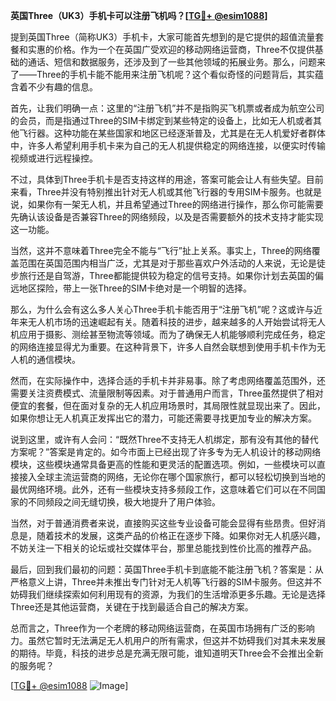 **英国Three（UK3）手机卡可以注册飞机吗？[[TG💪+ @esim1088](https://t.me/s/esim1088)]**

提到英国Three（简称UK3）手机卡，大家可能首先想到的是它提供的超值流量套餐和实惠的价格。作为一个在英国广受欢迎的移动网络运营商，Three不仅提供基础的通话、短信和数据服务，还涉及到了一些其他领域的拓展业务。那么，问题来了——Three的手机卡能不能用来注册飞机呢？这个看似奇怪的问题背后，其实蕴含着不少有趣的信息。

首先，让我们明确一点：这里的“注册飞机”并不是指购买飞机票或者成为航空公司的会员，而是指通过Three的SIM卡绑定到某些特定的设备上，比如无人机或者其他飞行器。这种功能在某些国家和地区已经逐渐普及，尤其是在无人机爱好者群体中，许多人希望利用手机卡来为自己的无人机提供稳定的网络连接，以便实时传输视频或进行远程操控。

不过，具体到Three手机卡是否支持这样的用途，答案可能会让人有些失望。目前来看，Three并没有特别推出针对无人机或其他飞行器的专用SIM卡服务。也就是说，如果你有一架无人机，并且希望通过Three的网络进行操作，那么你可能需要先确认该设备是否兼容Three的网络频段，以及是否需要额外的技术支持才能实现这一功能。

当然，这并不意味着Three完全不能与“飞行”扯上关系。事实上，Three的网络覆盖范围在英国范围内相当广泛，尤其是对于那些喜欢户外活动的人来说，无论是徒步旅行还是自驾游，Three都能提供较为稳定的信号支持。如果你计划去英国的偏远地区探险，带上一张Three的SIM卡绝对是一个明智的选择。

那么，为什么会有这么多人关心Three手机卡能否用于“注册飞机”呢？这或许与近年来无人机市场的迅速崛起有关。随着科技的进步，越来越多的人开始尝试将无人机应用于摄影、测绘甚至物流等领域。而为了确保无人机能够顺利完成任务，稳定的网络连接显得尤为重要。在这种背景下，许多人自然会联想到使用手机卡作为无人机的通信模块。

然而，在实际操作中，选择合适的手机卡并非易事。除了考虑网络覆盖范围外，还需要关注资费模式、流量限制等因素。对于普通用户而言，Three虽然提供了相对便宜的套餐，但在面对复杂的无人机应用场景时，其局限性就显现出来了。因此，如果你想让无人机真正发挥出它的潜力，可能还需要寻找更加专业的解决方案。

说到这里，或许有人会问：“既然Three不支持无人机绑定，那有没有其他的替代方案呢？”答案是肯定的。如今市面上已经出现了许多专为无人机设计的移动网络模块，这些模块通常具备更高的性能和更灵活的配置选项。例如，一些模块可以直接接入全球主流运营商的网络，无论你在哪个国家旅行，都可以轻松切换到当地的最优网络环境。此外，还有一些模块支持多频段工作，这意味着它们可以在不同国家的不同频段之间无缝切换，极大地提升了用户体验。

当然，对于普通消费者来说，直接购买这些专业设备可能会显得有些昂贵。但好消息是，随着技术的发展，这类产品的价格正在逐步下降。如果你对无人机感兴趣，不妨关注一下相关的论坛或社交媒体平台，那里总能找到性价比高的推荐产品。

最后，回到我们最初的问题：英国Three手机卡到底能不能注册飞机？答案是：从严格意义上讲，Three并未推出专门针对无人机等飞行器的SIM卡服务。但这并不妨碍我们继续探索如何利用现有的资源，为我们的生活增添更多乐趣。无论是选择Three还是其他运营商，关键在于找到最适合自己的解决方案。

总而言之，Three作为一个老牌的移动网络运营商，在英国市场拥有广泛的影响力。虽然它暂时无法满足无人机用户的所有需求，但这并不妨碍我们对其未来发展的期待。毕竟，科技的进步总是充满无限可能，谁知道明天Three会不会推出全新的服务呢？

[[TG💪+ @esim1088](https://t.me/s/esim1088) ![Image](https://i.postimg.cc/4NQfJmqS/Snipaste-2025-05-13-00-14-12.png)]